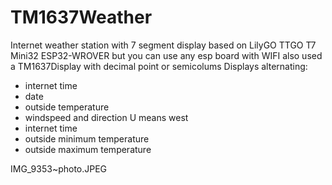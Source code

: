 # TM1637Weather
Internet weather station with 7 segment display
based on LilyGO TTGO T7 Mini32 ESP32-WROVER 
but you can use any esp board with WIFI
also used a TM1637Display with decimal point or semicolums
Displays alternating:
- internet time
- date
- outside temperature
- windspeed and direction U means west
- internet time
- outside minimum temperature
- outside maximum temperature

IMG_9353~photo.JPEG
